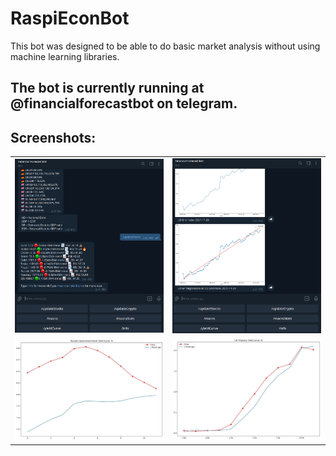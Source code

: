 # RaspiEconBot

This bot was designed to be able to do basic market analysis without using machine learning libraries. 


## The bot is currently running at @financialforecastbot on telegram. 

## Screenshots:

| | | 
|:-------------------------:|:-------------------------:|
|![](doc/bot1.png)|![](doc/bot2.png)|
|![](doc/yieldUS.jpg)|![](doc/yieldRU.jpg)|


